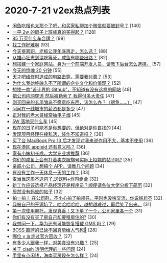 # 2020-7-21 v2ex热点列表

+ [闲鱼吃相也太那个了吧，和买家私聊加个微信就要被封号？](https://www.v2ex.com/t/691784#reply140) [140]
+ [一平 2w 的房子上班族真的买得起？](https://www.v2ex.com/t/691807#reply128) [128]
+ [85 万买什么车合适？](https://www.v2ex.com/t/691782#reply99) [99]
+ [找工作好难啊](https://www.v2ex.com/t/691769#reply93) [93]
+ [今天提离职，老板让我年底再走，怎么选？](https://www.v2ex.com/t/691899#reply88) [88]
+ [从雄心壮志到混吃等死，咸鱼有哪些出路？](https://www.v2ex.com/t/691791#reply82) [82]
+ [想搭建一个家庭网站。身为一个前端开发人员，请教下后台怎么选择。](https://www.v2ex.com/t/691858#reply57) [57]
+ [今天的惊魂 20 分钟](https://www.v2ex.com/t/691779#reply55) [55]
+ [天才吧维修时造成的电路击穿，需要我付费？](https://www.v2ex.com/t/691884#reply53) [53]
+ [为什么我始终融入不了所谓的企业文化和价值观？](https://www.v2ex.com/t/691988#reply52) [52]
+ [想找一款"设计界的 Github"，不知道有没有这样的网站](https://www.v2ex.com/t/691930#reply48) [48]
+ [把公司内网穿透 然后被勒索了 我得付多大责任](https://www.v2ex.com/t/692012#reply47) [47]
+ [刚买回来的玄凤雏鸟不愿意吃东西，该怎么办？（很急……）](https://www.v2ex.com/t/691813#reply47) [47]
+ [问问在一线城市的薪资都是多少](https://www.v2ex.com/t/691831#reply47) [47]
+ [正对我的老大哥经常抽电子烟](https://www.v2ex.com/t/691830#reply45) [45]
+ [5W 落地买什么车](https://www.v2ex.com/t/691898#reply45) [45]
+ [现在的日子可能不是你想要的，但绝对是你自找的](https://www.v2ex.com/t/691810#reply44) [44]
+ [发现项目经理在接私活，装作不知道吗？](https://www.v2ex.com/t/691799#reply36) [36]
+ [买了台 MacBook Pro 13 后才发现对我来说作用不大，基本不使用](https://www.v2ex.com/t/691829#reply36) [36]
+ [现在港区 appleid 还有意义吗？](https://www.v2ex.com/t/691866#reply36) [36]
+ [家有小妹初长成，大学专业求推荐](https://www.v2ex.com/t/691939#reply36) [36]
+ [你们的咸鱼上会有打着卖衣服旗号实际上招嫖的帖子吗?](https://www.v2ex.com/t/691968#reply35) [35]
+ [亲戚小公司，想搞个 APP，请教几个问题](https://www.v2ex.com/t/691780#reply34) [34]
+ [有没有工作一天休息一天的工作？](https://www.v2ex.com/t/691832#reply33) [33]
+ [麦当当这周不送包了,送饮料+炸鸡组合](https://www.v2ex.com/t/691771#reply32) [32]
+ [新工作应该选择产品经理还是程序员？顺便请各位大佬分析下简历](https://www.v2ex.com/t/691773#reply32) [32]
+ [居然没有蚂蚁的帖子](https://www.v2ex.com/t/691793#reply32) [32]
+ [拍一拍！ 在公司群，不小心拍了拍领导，平时也没啥交流，你说尴尬不](https://www.v2ex.com/t/691818#reply32) [32]
+ [我被自己的开源坑了，哈哈哈哈哈，越想越难过，最后笑了出来。](https://www.v2ex.com/t/691910#reply31) [31]
+ [第一次使用腕托，发现真香！又下单了一个，公司家里各一个](https://www.v2ex.com/t/691958#reply31) [31]
+ [你们有没有买了房自己却要租房住的?](https://www.v2ex.com/t/691945#reply30) [30]
+ [我想问一下，华为还有可能恢复搭载 GMS 吗？](https://www.v2ex.com/t/691880#reply29) [29]
+ [BOSS 直聘的已读不回真能给人气死😤](https://www.v2ex.com/t/691969#reply28) [28]
+ [哪位 v 友走过官方回收？](https://www.v2ex.com/t/691928#reply27) [27]
+ [有多少人跟我一样，对美食没有兴趣？](https://www.v2ex.com/t/691992#reply25) [25]
+ [关于 clash 透明代理的一些问题](https://www.v2ex.com/t/691924#reply24) [24]
+ [手里有点闲钱，海南买房现在怎么样？](https://www.v2ex.com/t/691927#reply24) [24]
